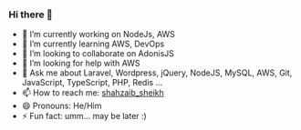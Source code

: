 ### Hi there 👋


- 🔭 I’m currently working on NodeJs, AWS
- 🌱 I’m currently learning AWS, DevOps
- 👯 I’m looking to collaborate on AdonisJS
- 🤔 I’m looking for help with AWS
- 💬 Ask me about Laravel, Wordpress, jQuery, NodeJS, MySQL, AWS, Git, JavaScript, TypeScript, PHP, Redis ...
- 📫 How to reach me: [shahzaib_sheikh](https://twitter.com/shahzaib_sheikh)
- 😄 Pronouns: He/Him
- ⚡ Fun fact: umm... may be later :)
